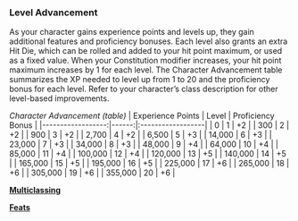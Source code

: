 ### Level Advancement

As your character gains experience points and levels up, they gain additional features and proficiency bonuses.
Each level also grants an extra Hit Die, which can be rolled and added to your hit point maximum, or used as a fixed value.
When your Constitution modifier increases, your hit point maximum increases by 1 for each level. The Character Advancement table summarizes the XP needed to level up from 1 to 20 and the proficiency bonus for each level.
Refer to your character’s class description for other level-based improvements.

_Character Advancement (table)_
| Experience Points | Level | Proficiency Bonus |
|------------------:|------:|:------------------|
|                 0 |     1 | +2                |
|               300 |     2 | +2                |
|               900 |     3 | +2                |
|             2,700 |     4 | +2                |
|             6,500 |     5 | +3                |
|            14,000 |     6 | +3                |
|            23,000 |     7 | +3                |
|            34,000 |     8 | +3                |
|            48,000 |     9 | +4                |
|            64,000 |    10 | +4                |
|            85,000 |    11 | +4                |
|           100,000 |    12 | +4                |
|           120,000 |    13 | +5                |
|           140,000 |    14 | +5                |
|           165,000 |    15 | +5                |
|           195,000 |    16 | +5                |
|           225,000 |    17 | +6                |
|           265,000 |    18 | +6                |
|           305,000 |    19 | +6                |
|           355,000 |    20 | +6                |

[**Multiclassing**](./Multiclassing.md)

[**Feats**](./Feats.md)
